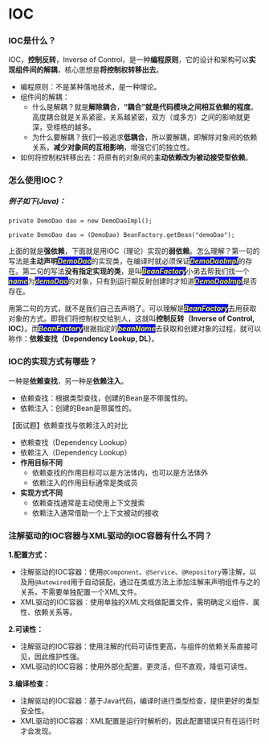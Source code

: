 # IOC
### IOC是什么？
IOC，**控制反转**，Inverse of Control，是一种**编程原则**，它的设计和架构可以**实现组件间的解耦**，核心思想是**将控制权转移出去**。  
- 编程原则：不是某种落地技术，是一种理论。
- 组件间的解耦：
  - 什么是解耦？就是**解除耦合**，**“耦合”就是代码模块之间相互依赖的程度**。高度耦合就是关系紧密，关系越紧密，双方（或多方）之间的影响就更深，受桎梏的越多。
  - 为什么要解耦？我们一般追求**低耦合**，所以要解耦，即解除对象间的依赖关系，**减少对象间的互相影响**，增强它们的独立性。
- 如何将控制权转移出去：将原有的对象间的**主动依赖改为被动接受型依赖**。

### 怎么使用IOC？
##### 例子如下(Java)：
```java{.line-numbers}
private DemoDao dao = new DemoDaoImpl();

private DemoDao dao = (DemoDao) BeanFactory.getBean("demoDao");
```
上面的就是**强依赖**，下面就是用IOC（理论）实现的**弱依赖**。怎么理解？第一句的写法是**主动声明**<text style="color:yellow;background-color:blue;font-style:italic;font-weight:bold">DemoDao</text>的实现类，在编译时就必须保证<text style="color:yellow;background-color:blue;font-style:italic;font-weight:bold">DemoDaoImpl</text>的存在。第二句的写法**没有指定实现的类**，是叫<text style="color:yellow;background-color:blue;font-style:italic;font-weight:bold">BeanFactory</text>小弟去帮我们找一个<text style="color:yellow;background-color:blue;font-style:italic;font-weight:bold">name</text>为<text style="color:yellow;background-color:blue;font-style:italic;font-weight:bold">demoDao</text>的对象，只有到运行期反射创建时才知道<text style="color:yellow;background-color:blue;font-style:italic;font-weight:bold">DemoDaoImpl</text>是否存在。  

用第二句的方式，就不是我们自己去声明了。可以理解是<text style="color:yellow;background-color:blue;font-style:italic;font-weight:bold">BeanFactory</text>去用获取对象的方式。即我们将控制权交给别人，这就叫**控制反转（Inverse of Control, IOC）**。而<text style="color:yellow;background-color:blue;font-style:italic;font-weight:bold">BeanFactory</text>根据指定的<text style="color:yellow;background-color:blue;font-style:italic;font-weight:bold">beanName</text>去获取和创建对象的过程，就可以称作：**依赖查找（Dependency Lookup, DL）**。

### IOC的实现方式有哪些？
一种是**依赖查找**，另一种是**依赖注入**。
- 依赖查找：根据类型查找，创建的Bean是不带属性的。
- 依赖注入：创建的Bean是带属性的。  

【面试题】依赖查找与依赖注入的对比
- 依赖查找（Dependency Lookup）
- 依赖注入（Dependency Lookup）
- **作用目标不同**
  - 依赖查找的作用目标可以是方法体内，也可以是方法体外
  - 依赖注入的作用目标通常是类成员
- **实现方式不同**
  - 依赖查找通常是主动使用上下文搜索
  - 依赖注入通常借助一个上下文被动的接收

### 注解驱动的IOC容器与XML驱动的IOC容器有什么不同？
**1.配置方式：**
 - 注解驱动的IOC容器：使用`@Component`、`@Service`、`@Repository`等注解，以及用`@Autowired`用于自动装配，通过在类或方法上添加注解来声明组件与之的关系，不需要单独配置一个XML文件。
 - XML驱动的IOC容器：使用单独的XML文档做配置文件，需明确定义组件、属性、依赖关系等。
  
**2.可读性：**
 - 注解驱动的IOC容器：使用注解的代码可读性更高，与组件的依赖关系直接可见，因此维护性强。
 - XML驱动的IOC容器：使用外部化配置，更灵活，但不直观，降低可读性。

**3.编译检查：**
 - 注解驱动的IOC容器：基于Java代码，编译时进行类型检查，提供更好的类型安全性。
 - XML驱动的IOC容器：XML配置是运行时解析的，因此配置错误只有在运行时才会发现。